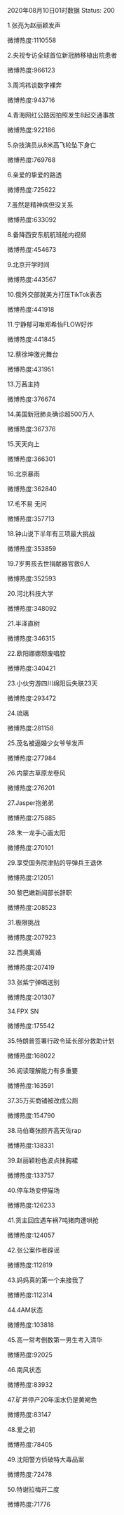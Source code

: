2020年08月10日01时数据
Status: 200

1.张亮为赵丽颖发声

微博热度:1110558

2.央视专访全球首位新冠肺移植出院患者

微博热度:966123

3.周鸿祎谈数字裸奔

微博热度:943716

4.青海网红公路因拍照发生8起交通事故

微博热度:922186

5.杂技演员从8米高飞轮坠下身亡

微博热度:769768

6.亲爱的挚爱的路透

微博热度:725622

7.虽然是精神病但没关系

微博热度:633092

8.备降西安东航航班舱内视频

微博热度:454673

9.北京开学时间

微博热度:443567

10.俄外交部就美方打压TikTok表态

微博热度:441918

11.宁静郁可唯郑希怡FLOW好炸

微博热度:441845

12.蔡徐坤激光舞台

微博热度:431951

13.万茜主持

微博热度:376674

14.美国新冠肺炎确诊超500万人

微博热度:367376

15.天天向上

微博热度:366301

16.北京暴雨

微博热度:362840

17.毛不易 无问

微博热度:357713

18.钟山说下半年有三项最大挑战

微博热度:353859

19.7岁男孩去世捐献器官救6人

微博热度:352593

20.河北科技大学

微博热度:348092

21.半泽直树

微博热度:346315

22.欧阳娜娜颓废唱腔

微博热度:340421

23.小伙穷游四川绵阳后失联23天

微博热度:293472

24.琉璃

微博热度:281158

25.茂名被逼婚少女爷爷发声

微博热度:277984

26.内蒙古草原龙卷风

微博热度:276201

27.Jasper抱弟弟

微博热度:275885

28.朱一龙手心画太阳

微博热度:270101

29.享受国务院津贴的导弹兵王退休

微博热度:212051

30.黎巴嫩新闻部长辞职

微博热度:208523

31.极限挑战

微博热度:207923

32.西奥离婚

微博热度:207419

33.张紫宁弹唱送别

微博热度:201307

34.FPX SN

微博热度:175542

35.特朗普签署行政令延长部分救助计划

微博热度:168022

36.阅读理解能力有多重要

微博热度:163591

37.35万买商铺被改成公厕

微博热度:154790

38.马伯骞张颜齐高天佐rap

微博热度:138331

39.赵丽颖粉色波点抹胸裙

微博热度:133757

40.停车场变停猫场

微博热度:126233

41.货主回应遇车祸7吨猪肉遭哄抢

微博热度:124057

42.张公案作者辟谣

微博热度:112819

43.妈妈真的第一个来接我了

微博热度:112314

44.4AM状态

微博热度:103818

45.高一常考倒数第一男生考入清华

微博热度:92025

46.南风状态

微博热度:83932

47.矿井停产20年溪水仍是黄褐色

微博热度:83147

48.爱之初

微博热度:78405

49.沈阳警方侦破特大毒品案

微博热度:72478

50.特谢拉梅开二度

微博热度:71776


